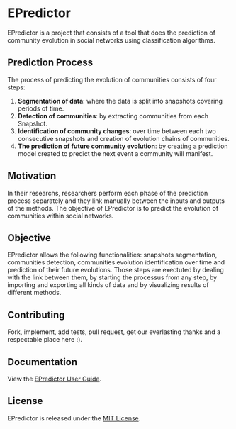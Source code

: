 # EPredictor

EPredictor is a project that consists of a tool that does the prediction of community evolution in social networks using classification algorithms.

## Prediction Process
The process of predicting the evolution of communities consists of four steps:

1. **Segmentation of data**: where the data is split into snapshots covering periods of time.
2. **Detection of communities**: by extracting communities from each Snapshot. 
3. **Identification of community changes**: over time between each two consecutive snapshots and creation of evolution chains of communities.
4. **The prediction of future community evolution**: by creating a prediction model created to predict the next event a community will manifest.

## Motivation
In their researchs, researchers perform each phase of the prediction process separately and they link manually between the inputs and outputs of the methods. The objective of EPredictor is to predict the evolution of communities within social networks. 

## Objective
EPredictor allows the following functionalities: snapshots segmentation, communities detection, communities evolution identification over time and prediction of their future evolutions. Those steps are exectuted by dealing with the link between them, by starting the processus from any step, by importing and exporting all kinds of data and by visualizing results of different methods.


## Contributing

Fork, implement, add tests, pull request, get our everlasting thanks and a respectable place here :).

## Documentation

View the [EPredictor User Guide](https://esi.dz). 

## License

EPredictor is released under the [MIT License](http://www.opensource.org/licenses/MIT).
